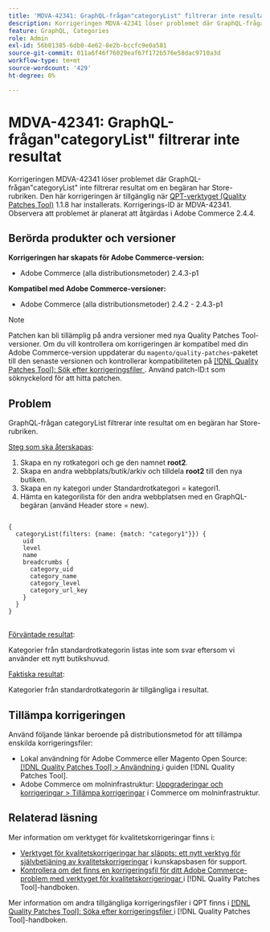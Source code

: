 ```yaml
---
title: 'MDVA-42341: GraphQL-frågan"categoryList" filtrerar inte resultat'
description: Korrigeringen MDVA-42341 löser problemet där GraphQL-frågan"categoryList" inte filtrerar resultat om en begäran har Store-rubriken. Den här korrigeringen är tillgänglig när [QPT-verktyget (Quality Patches Tool)](https://experienceleague.adobe.com/en/docs/commerce-operations/tools/quality-patches-tool/quality-patches-tool-to-self-serve-quality-patches) 1.1.8 är installerat. Korrigerings-ID är MDVA-42341. Observera att problemet är planerat att åtgärdas i Adobe Commerce 2.4.4.
feature: GraphQL, Categories
role: Admin
exl-id: 56b81385-6db0-4e62-8e2b-bccfc9e0a581
source-git-commit: 011a6f46f76029eaf67f172b576e58dac9710a3d
workflow-type: tm+mt
source-wordcount: '429'
ht-degree: 0%

---
```


# MDVA-42341: GraphQL-frågan&quot;categoryList&quot; filtrerar inte resultat

Korrigeringen MDVA-42341 löser problemet där GraphQL-frågan&quot;categoryList&quot; inte filtrerar resultat om en begäran har Store-rubriken. Den här korrigeringen är tillgänglig när [QPT-verktyget (Quality Patches Tool)](https://experienceleague.adobe.com/en/docs/commerce-operations/tools/quality-patches-tool/quality-patches-tool-to-self-serve-quality-patches) 1.1.8 har installerats. Korrigerings-ID är MDVA-42341. Observera att problemet är planerat att åtgärdas i Adobe Commerce 2.4.4.

## Berörda produkter och versioner

**Korrigeringen har skapats för Adobe Commerce-version:**

* Adobe Commerce (alla distributionsmetoder) 2.4.3-p1

**Kompatibel med Adobe Commerce-versioner:**

* Adobe Commerce (alla distributionsmetoder) 2.4.2 - 2.4.3-p1

>[!NOTE]
>
>Patchen kan bli tillämplig på andra versioner med nya Quality Patches Tool-versioner. Om du vill kontrollera om korrigeringen är kompatibel med din Adobe Commerce-version uppdaterar du `magento/quality-patches`-paketet till den senaste versionen och kontrollerar kompatibiliteten på [[!DNL Quality Patches Tool]: Sök efter korrigeringsfiler ](https://experienceleague.adobe.com/en/docs/commerce-operations/tools/quality-patches-tool/quality-patches-tool-to-self-serve-quality-patches). Använd patch-ID:t som söknyckelord för att hitta patchen.

## Problem

GraphQL-frågan categoryList filtrerar inte resultat om en begäran har Store-rubriken.

<u>Steg som ska återskapas</u>:

1. Skapa en ny rotkategori och ge den namnet **root2**.
1. Skapa en andra webbplats/butik/arkiv och tilldela **root2** till den nya butiken.
1. Skapa en ny kategori under Standardrotkategori = kategori1.
1. Hämta en kategorilista för den andra webbplatsen med en GraphQL-begäran (använd Header store = new).

<pre>
<code class="language-graphql">
&lbrace;
  categoryList(filters: {name: {match: "category1"}}) &lbrace;
    uid
    level
    name
    breadcrumbs &lbrace;
      category_uid
      category_name
      category_level
      category_url_key
    &rbrace;
  &rbrace;
&rbrace;
</code>
</pre>

<u>Förväntade resultat</u>:

Kategorier från standardrotkategorin listas inte som svar eftersom vi använder ett nytt butikshuvud.

<u>Faktiska resultat</u>:

Kategorier från standardrotkategorin är tillgängliga i resultat.

## Tillämpa korrigeringen

Använd följande länkar beroende på distributionsmetod för att tillämpa enskilda korrigeringsfiler:

* Lokal användning för Adobe Commerce eller Magento Open Source: [[!DNL Quality Patches Tool] > Användning ](/help/tools/quality-patches-tool/usage.md) i guiden [!DNL Quality Patches Tool].
* Adobe Commerce om molninfrastruktur: [Uppgraderingar och korrigeringar > Tillämpa korrigeringar](https://experienceleague.adobe.com/docs/commerce-cloud-service/user-guide/develop/upgrade/apply-patches.html) i Commerce om molninfrastruktur.

## Relaterad läsning

Mer information om verktyget för kvalitetskorrigeringar finns i:

* [Verktyget för kvalitetskorrigeringar har släppts: ett nytt verktyg för självbetjäning av kvalitetskorrigeringar](https://experienceleague.adobe.com/en/docs/commerce-operations/tools/quality-patches-tool/quality-patches-tool-to-self-serve-quality-patches) i kunskapsbasen för support.
* [Kontrollera om det finns en korrigeringsfil för ditt Adobe Commerce-problem med verktyget för kvalitetskorrigeringar ](/help/tools/quality-patches-tool/patches-available-in-qpt/check-patch-for-magento-issue-with-magento-quality-patches.md) i [!DNL Quality Patches Tool]-handboken.

Mer information om andra tillgängliga korrigeringsfiler i QPT finns i [[!DNL Quality Patches Tool]: Söka efter korrigeringsfiler ](https://experienceleague.adobe.com/tools/commerce-quality-patches/index.html) i [!DNL Quality Patches Tool]-handboken.
